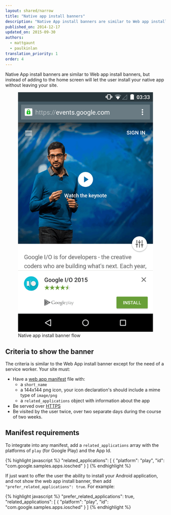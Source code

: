 ```yaml
---
layout: shared/narrow
title: "Native app install banners"
description: "Native App install banners are similar to Web app install banners, but instead of adding to the home screen will let the user install your native app without leaving your site."
published_on: 2014-12-17
updated_on: 2015-09-30
authors:
  - mattgaunt
  - paulkinlan
translation_priority: 1
order: 4
---
```


<div class="mdl-grid">
  <div class="mdl-cell mdl-cell--6-col">
    <p class="intro">
    Native App install banners are similar to Web app install banners, but
    instead of adding to the home screen will let the user install your
    native app without leaving your site.
    </p>
  </div>
  <figure class="mdl-cell mdl-cell--6-col">
    <img src="images/native-app-install-banner.gif" alt="Native app install banner">
    <figcaption>Native app install banner flow</figcaption>
  </figure>
</div>

## Criteria to show the banner

The criteria is similar to the Web App install banner except for the need of 
a service worker. Your site must:

* Have a [web app manifest](.) file with:
  - a `short_name`
  - a 144x144 png icon, your icon declaration's should include a mime type of `image/png`
  - a `related_applications` object with information about the app
* Be served over [HTTPS](/web/fundamentals/security/encrypt-in-transit/)
* Be visited by the user twice, over two separate days during the course
  of two weeks.

## Manifest requirements

To integrate into any manifest, add a `related_applications` array with the 
platforms of `play` (for Google Play) and the App Id.

{% highlight javascript %}
"related_applications": [
  {
  "platform": "play",
  "id": "com.google.samples.apps.iosched"
  }
]
{% endhighlight %}

If just want to offer the user the ability to install your Android 
application, and not show the web app install banner, then add
`"prefer_related_applications": true`. For example:

{% highlight javascript %}
"prefer_related_applications": true,
"related_applications": [
  {
  "platform": "play",
  "id": "com.google.samples.apps.iosched"
  }
]
{% endhighlight %}
